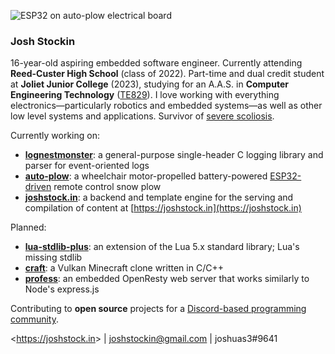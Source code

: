 ![ESP32 on auto-plow electrical board](https://i.imgur.com/DyxYSip.png?1)

### Josh Stockin

16-year-old aspiring embedded software engineer. Currently attending **Reed-Custer High School** (class of 2022). Part-time and dual credit student at **Joliet Junior College** (2023), studying for an A.A.S. in **Computer Engineering Technology** ([TE829](http://catalog.jjc.edu/preview_program.php?catoid=23&poid=12208)). I love working with everything electronics—particularly robotics and embedded systems—as well as other low level systems and applications. Survivor of [severe scoliosis](https://i.imgur.com/w1gjGwV.png).

Currently working on:
* [**lognestmonster**](https://github.com/JoshuaS3/lognestmonster): a general-purpose single-header C logging library and parser for event-oriented logs
* [**auto-plow**](https://github.com/JoshuaS3/auto-plow): a wheelchair motor-propelled battery-powered [ESP32-driven](https://www.youtube.com/watch?v=lfSqagByDVk) remote control snow plow
* [**joshstock.in**](https://github.com/JoshuaS3/joshstock.in): a backend and template engine for the serving and compilation of content at [https://joshstock.in](https://joshstock.in)

Planned:
* [**lua-stdlib-plus**](https://github.com/JoshuaS3/lua-stdlib-plus): an extension of the Lua 5.x standard library; Lua's missing stdlib
* [**craft**](https://github.com/JoshuaS3/craft): a Vulkan Minecraft clone written in C/C++
* [**profess**](https://github.com/JoshuaS3/profess): an embedded OpenResty web server that works similarly to Node's express.js

Contributing to **open source** projects for a [Discord-based programming community](https://github.com/strinking).

<<https://joshstock.in>> | joshstockin@gmail.com | joshuas3#9641
